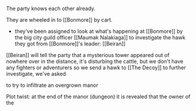 The party knows each other already.

They are wheeled in to [[Bonmore]] by cart. 
- they've been assigned to look at what's happening at [[Bonmore]] by the big city guild officer [[Maumak Nalakiaga]] to investigate the hawk they got from [[Bonmore]]'s leader: [[Beiran]]

[[Beiran]] will tell the party that a mysterious tower appeared out of nowhere over in the distance, it's disturbing the cattle, but we don't have any fighters or adventurers so we send a hawk to [[The Decoy]] to further investigate, we've asked 

to try to infiltrate an overgrown manor 

Plot twist: at the end of the manor (dungeon) it is revealed that the owner of the  